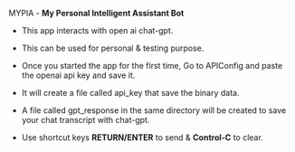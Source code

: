 MYPIA - **My Personal Intelligent Assistant Bot**

* This app interacts with open ai chat-gpt.

* This can be used for personal & testing purpose.

* Once you started the app for the first time, Go to APIConfig and paste the openai api key and save it.

* It will create a file called api_key that save the binary data.

* A file called gpt_response in the same directory will be created to save your chat transcript with chat-gpt.

* Use shortcut keys **RETURN/ENTER** to send & **Control-C** to clear.

